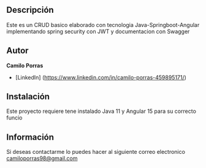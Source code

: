 ## Descripción

Este es un CRUD basico elaborado con tecnologia Java-Springboot-Angular implementando spring security
con JWT y documentacion con Swagger  

## Autor 
**Camilo Porras**

* [LinkedIn] (https://www.linkedin.com/in/camilo-porras-459895171/) 

## Instalación

Este proyecto requiere tene instalado Java 11 y Angular 15 para su correcto  funcio

##  Información 
Si deseas contactarme lo puedes hacer al siguiente correo electronico camiloporras98@gmail.com
